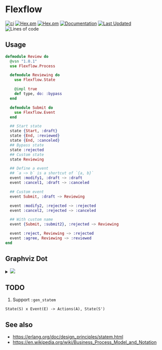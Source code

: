 # Flexflow

[![ci](https://github.com/clszzyh/flexflow/workflows/ci/badge.svg)](https://github.com/clszzyh/flexflow/actions)
[![Hex.pm](https://img.shields.io/hexpm/v/flexflow)](http://hex.pm/packages/flexflow)
[![Hex.pm](https://img.shields.io/hexpm/dt/flexflow)](http://hex.pm/packages/flexflow)
[![Documentation](https://img.shields.io/badge/hexdocs-latest-blue.svg)](https://hexdocs.pm/flexflow/readme.html)
[![Last Updated](https://img.shields.io/github/last-commit/clszzyh/flexflow.svg)](https://github.com/clszzyh/flexflow/commits/master)
![Lines of code](https://img.shields.io/tokei/lines/github/clszzyh/flexflow)

<!-- MDOC -->

## Usage

```elixir
defmodule Review do
  @vsn "1.0.1"
  use Flexflow.Process

  defmodule Reviewing do
    use Flexflow.State

    @impl true
    def type, do: :bypass
  end

  defmodule Submit do
    use Flexflow.Event
  end

  ## Start state
  state {Start, :draft}
  state {End, :reviewed}
  state {End, :canceled}
  ## Bypass state
  state :rejected
  ## Custom state
  state Reviewing

  ## Define a event
  ## `a ~> b` is a shortcut of `{a, b}`
  event :modify1, :draft ~> :draft
  event :cancel1, :draft ~> :canceled

  ## Custom event
  event Submit, :draft ~> Reviewing

  event :modify2, :rejected ~> :rejected
  event :cancel2, :rejected ~> :canceled

  ## With custom name
  event {Submit, :submit2}, :rejected ~> Reviewing

  event :reject, Reviewing ~> :rejected
  event :agree, Reviewing ~> :reviewed
end
```

<!-- MDOC -->

## Graphviz Dot

<details>
<summary><img src="https://g.gravizo.com/source/review_mark?https%3A%2F%2Fraw.githubusercontent.com%2Fclszzyh%2Fflexflow%2Fmaster%2FREADME.md"></summary>

```dot
// review_mark
digraph review {
  size ="4,4";
  draft [label="draft",shape=doublecircle,color=".7 .3 1.0"];
  reviewed [label="reviewed",style=bold,shape=circle,color=red];
  canceled [label="canceled",shape=circle,color=red];
  rejected [label="rejected",shape=box];
  reviewing [label="reviewing",shape=box];
  draft -> draft [label="modify1"];
  draft -> canceled [label="cancel1"];
  draft -> reviewing [label="submit_draft"];
  rejected -> rejected [label="modify2"];
  rejected -> canceled [label="cancel2"];
  rejected -> reviewing [label="submit2"];
  reviewing -> rejected [label="reject"];
  reviewing -> reviewed [label="agree"];
}
// review_mark
```
</details>


## TODO

1. Support `:gen_statem`

```
State(S) x Event(E) -> Actions(A), State(S')
```

## See also

* https://erlang.org/doc/design_principles/statem.html
* https://en.wikipedia.org/wiki/Business_Process_Model_and_Notation

